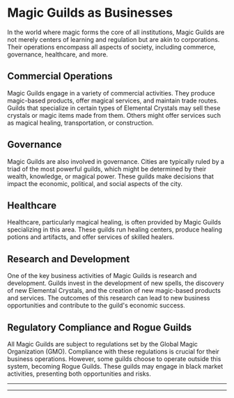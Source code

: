 #  Magic Guilds as Businesses

In the world where magic forms the core of all institutions, Magic Guilds are not merely centers of learning and regulation but are akin to corporations. Their operations encompass all aspects of society, including commerce, governance, healthcare, and more.

## Commercial Operations

Magic Guilds engage in a variety of commercial activities. They produce magic-based products, offer magical services, and maintain trade routes. Guilds that specialize in certain types of Elemental Crystals may sell these crystals or magic items made from them. Others might offer services such as magical healing, transportation, or construction. 

## Governance

Magic Guilds are also involved in governance. Cities are typically ruled by a triad of the most powerful guilds, which might be determined by their wealth, knowledge, or magical power. These guilds make decisions that impact the economic, political, and social aspects of the city. 

## Healthcare

Healthcare, particularly magical healing, is often provided by Magic Guilds specializing in this area. These guilds run healing centers, produce healing potions and artifacts, and offer services of skilled healers. 

## Research and Development

One of the key business activities of Magic Guilds is research and development. Guilds invest in the development of new spells, the discovery of new Elemental Crystals, and the creation of new magic-based products and services. The outcomes of this research can lead to new business opportunities and contribute to the guild's economic success.

## Regulatory Compliance and Rogue Guilds

All Magic Guilds are subject to regulations set by the Global Magic Organization (GMO). Compliance with these regulations is crucial for their business operations. However, some guilds choose to operate outside this system, becoming Rogue Guilds. These guilds may engage in black market activities, presenting both opportunities and risks.

---



---